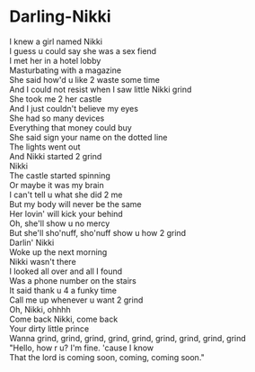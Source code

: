 # Darling-Nikki

I knew a girl named Nikki  
I guess u could say she was a sex fiend  
I met her in a hotel lobby  
Masturbating with a magazine  
She said how'd u like 2 waste some time  
And I could not resist when I saw little Nikki grind  
She took me 2 her castle  
And I just couldn't believe my eyes  
She had so many devices  
Everything that money could buy  
She said sign your name on the dotted line  
The lights went out  
And Nikki started 2 grind  
Nikki  
The castle started spinning  
Or maybe it was my brain  
I can't tell u what she did 2 me  
But my body will never be the same  
Her lovin' will kick your behind  
Oh, she'll show u no mercy  
But she'll sho'nuff, sho'nuff show u how 2 grind  
Darlin' Nikki  
Woke up the next morning  
Nikki wasn't there  
I looked all over and all I found  
Was a phone number on the stairs  
It said thank u 4 a funky time  
Call me up whenever u want 2 grind  
Oh, Nikki, ohhhh  
Come back Nikki, come back  
Your dirty little prince  
Wanna grind, grind, grind, grind, grind, grind, grind, grind, grind  
"Hello, how r u? I'm fine. 'cause I know  
That the lord is coming soon, coming, coming soon."
